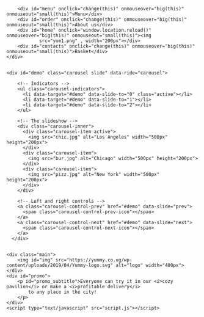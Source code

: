 <!DOCTYPE html>
<html lang="en">

<head>
    <meta charset="UTF-8">
    <meta name="viewport" content="width=device-width, initial-scale=1.0">
    <title>Yummy</title>
    <link rel="stylesheet" href="style.css">
    <script src="https://ajax.googleapis.com/ajax/libs/jquery/3.5.1/jquery.min.js"></script>
    <script src="https://ajax.googleapis.com/ajax/libs/jquery/3.5.1/jquery.min.js"></script>
  <script src="https://cdnjs.cloudflare.com/ajax/libs/popper.js/1.16.0/umd/popper.min.js"></script>
  <script src="https://maxcdn.bootstrapcdn.com/bootstrap/4.5.2/js/bootstrap.min.js"></script>
  <link rel="stylesheet" href="https://maxcdn.bootstrapcdn.com/bootstrap/4.5.2/css/bootstrap.min.css">

</head>

<body onload="load()">
    <div class="header">

        <div id="menu" onclick="change(this)" onmouseover="big(this)" onmouseout="small(this)">Menu</div>
        <div id="order" onclick="change(this)" onmouseover="big(this)" onmouseout="small(this)">About us</div>
        <div id="home" onclick="window.location.reload()" onmouseover="big(this)" onmouseout="small(this)"><img
                src="yum1.png" , width="200px"></div>
        <div id="contacts" onclick="change(this)" onmouseover="big(this)" onmouseout="small(this)">Basket</div>
    </div>
    

    <div id="demo" class="carousel slide" data-ride="carousel">

        <!-- Indicators -->
        <ul class="carousel-indicators">
          <li data-target="#demo" data-slide-to="0" class="active"></li>
          <li data-target="#demo" data-slide-to="1"></li>
          <li data-target="#demo" data-slide-to="2"></li>
        </ul>
        
        <!-- The slideshow -->
        <div class="carousel-inner">
          <div class="carousel-item active">
            <img src="chic.jpg" alt="Los Angeles" width="500px" height="200px">
          </div>
          <div class="carousel-item">
            <img src="bur.jpg" alt="Chicago" width="500px" height="200px">
          </div>
          <div class="carousel-item">
            <img src="pizz.jpg" alt="New York" width="500px" height="200px">
          </div>
        </div>
        
        <!-- Left and right controls -->
        <a class="carousel-control-prev" href="#demo" data-slide="prev">
          <span class="carousel-control-prev-icon"></span>
        </a>
        <a class="carousel-control-next" href="#demo" data-slide="next">
          <span class="carousel-control-next-icon"></span>
        </a>
      </div>


    <div class="main">
        <img id="img" src="https://yummy.co.ug/wp-content/uploads/2019/04/Yummy-logo.svg" alt="logo" width="400px">
    </div>
    <div id="promo">
        <p id="promo_subtitle">Everyone can try it in our <i>cozy pavilion</i> or make a <i>profitable delivery</i>
            to any place in the city!
        </p>
    </div>
    <script type="text/javascript" src="script.js"></script>
</body>

</html>
